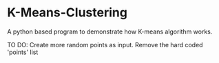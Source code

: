 # K-Means-Clustering
A python based program to demonstrate how K-means algorithm works.

TO DO: Create more random points as input. Remove the hard coded 'points' list
